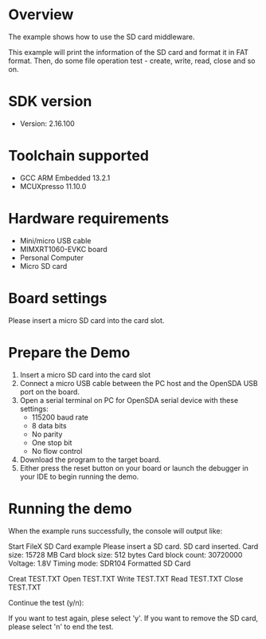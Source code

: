 Overview
========
The example shows how to use the SD card middleware.

This example will print the information of the SD card and format it
in FAT format. Then, do some file operation test - create, write,
read, close and so on.


SDK version
===========
- Version: 2.16.100

Toolchain supported
===================
- GCC ARM Embedded  13.2.1
- MCUXpresso  11.10.0

Hardware requirements
=====================
- Mini/micro USB cable
- MIMXRT1060-EVKC board
- Personal Computer
- Micro SD card

Board settings
==============
Please insert a micro SD card into the card slot.

Prepare the Demo
================
1.  Insert a micro SD card into the card slot
2.  Connect a micro USB cable between the PC host and the OpenSDA USB port on the board.
3.  Open a serial terminal on PC for OpenSDA serial device with these settings:
    - 115200 baud rate
    - 8 data bits
    - No parity
    - One stop bit
    - No flow control
4.  Download the program to the target board.
5.  Either press the reset button on your board or launch the debugger in your IDE to begin running the demo.

Running the demo
================
When the example runs successfully, the console will output like:

Start FileX SD Card example
Please insert a SD card.
SD card inserted.
Card size: 15728 MB
Card block size: 512 bytes
Card block count: 30720000
Voltage: 1.8V
Timing mode: SDR104
Formatted SD Card

Creat TEST.TXT
Open TEST.TXT
Write TEST.TXT
Read TEST.TXT
Close TEST.TXT

Continue the test (y/n):

If you want to test again, plese select 'y'.
If you want to remove the SD card, please select 'n' to end the test.
